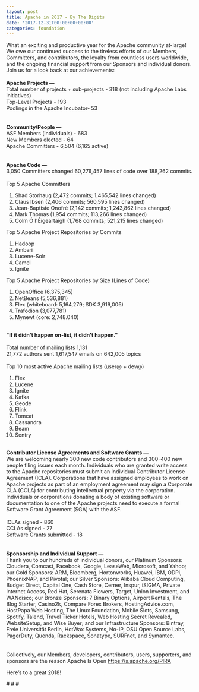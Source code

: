```yaml
---
layout: post
title: Apache in 2017 - By The Digits
date: '2017-12-31T00:00:00+00:00'
categories: foundation
---
```

<div>What an exciting and productive year for the Apache community at-large! We owe our continued success to the tireless efforts of our Members, Committers, and contributors, the loyalty from countless users worldwide, and the ongoing financial support from our Sponsors and individual donors. Join us for a look back at our achievements:</div> 
  <div><br /></div> 
  <div><strong>Apache Projects —</strong></div> 
  <div>Total number of projects + sub-projects - 318 (not including Apache Labs initiatives)</div> 
  <div>Top-Level Projects - 193</div> 
  <div>Podlings in the Apache Incubator- 53</div> 
  <div><br /></div> 
  <div><strong><br />Community/People —&nbsp;</strong></div> 
  <div>ASF Members (individuals) - 683&nbsp;</div> 
  <div>New Members elected - 64</div> 
  <div>Apache Committers - 6,504 (6,165 active)</div> 
  <div><br /></div> 
  <div><strong><br />Apache Code —</strong></div> 
  <div>3,050 Committers changed 60,276,457 lines of code over 188,262 commits.</div> 
  <div><br /></div> 
  <div>Top 5 Apache Committers&nbsp;</div> 
  <div> 
    <ol> 
      <li>Shad Storhaug (2,472 commits; 1,465,542 lines changed)</li> 
      <li>Claus Ibsen (2,406 commits; 560,595 lines changed)</li> 
      <li>Jean-Baptiste Onofré (2,142 commits; 1,243,862 lines changed)</li> 
      <li>Mark Thomas (1,954 commits; 113,266 lines changed)</li> 
      <li>Colm Ó hÉigeartaigh (1,768 commits; 521,215 lines changed)</li> 
    </ol> 
  </div> 
  <div>Top 5 Apache Project Repositories by Commits</div> 
  <div> 
    <ol> 
      <li>Hadoop</li> 
      <li>Ambari</li> 
      <li>Lucene-Solr</li> 
      <li>Camel</li> 
      <li>Ignite</li> 
    </ol> 
  </div> 
  <div>Top 5 Apache Project Repositories by Size (Lines of Code)</div> 
  <div> 
    <ol> 
      <li>OpenOffice (6,375,345)</li> 
      <li>NetBeans (5,536,881)</li> 
      <li>Flex (whiteboard: 5,164,279; SDK 3,919,006)</li> 
      <li>Trafodion (3,077,781)</li> 
      <li>Mynewt (core: 2,748.040)</li> 
    </ol> 
  </div> 
  <div><br /></div> 
  <div><strong>&quot;If it didn't happen on-list, it didn't happen.&quot;</strong></div> 
  <div><br /></div> 
  <div>Total number of mailing lists 1,131</div> 
  <div>21,772 authors sent 1,617,547 emails on 642,005 topics</div> 
  <div><br /></div> 
  <div>Top 10 most active Apache mailing lists (user@ + dev@)</div> 
  <div> 
    <ol> 
      <li>Flex</li> 
      <li>Lucene</li> 
      <li>Ignite</li> 
      <li>Kafka</li> 
      <li>Geode</li> 
      <li>Flink</li> 
      <li>Tomcat</li> 
      <li>Cassandra</li> 
      <li>Beam</li> 
      <li>Sentry</li> 
    </ol> 
  </div> 
  <div><br /></div> 
  <div><strong>Contributor License Agreements and Software Grants —</strong></div> 
  <div>We are welcoming nearly 300 new code contributors and 300-400 new people filing issues each month. Individuals who are granted write access to the Apache repositories must submit an Individual Contributor License Agreement (ICLA). Corporations that have assigned employees to work on Apache projects as part of an employment agreement may sign a Corporate CLA (CCLA) for contributing intellectual property via the corporation. Individuals or corporations donating a body of existing software or documentation to one of the Apache projects need to execute a formal Software Grant Agreement (SGA) with the ASF.&nbsp;</div> 
  <div><br /></div> 
  <div>ICLAs signed - 860</div> 
  <div>CCLAs signed - 27</div> 
  <div>Software Grants submitted - 18</div> 
  <div><br /></div> 
  <div><strong><br />Sponsorship and Individual Support —</strong></div> 
  <div>Thank you to our hundreds of individual donors, our Platinum Sponsors: Cloudera, Comcast, Facebook, Google, LeaseWeb, Microsoft, and Yahoo; our Gold Sponsors: ARM, Bloomberg, Hortonworks, Huawei, IBM, ODPi, PhoenixNAP, and Pivotal; our Silver Sponsors: Alibaba Cloud Computing, Budget Direct, Capital One, Cash Store, Cerner, Inspur, iSIGMA, Private Internet Access, Red Hat, Serenata Flowers, Target, Union Investment, and WANdisco; our Bronze Sponsors: 7 Binary Options, Airport Rentals, The Blog Starter, Casino2k, Compare Forex Brokers, HostingAdvice.com, HostPapa Web Hosting, The Linux Foundation, Mobile Slots, Samsung, Spotify, Talend, Travel Ticker Hotels, Web Hosting Secret Revealed, WebsiteSetup, and Wise Buyer; and our Infrastructure Sponsors: Bintray, Freie Universität Berlin, HotWax Systems, No-IP, OSU Open Source Labs, PagerDuty, Quenda, Rackspace, Sonatype, SURFnet, and Symantec.</div> 
  <div><br /></div> 
  <div><br />Collectively, our Members, developers, contributors, users, supporters, and sponsors are the reason Apache Is Open <a href="https://s.apache.org/PIRA">https://s.apache.org/PIRA</a> </div> 
  <div> 
    <p>Here’s to a great 2018!</p> 
  </div> 
  <div># # #</div>
